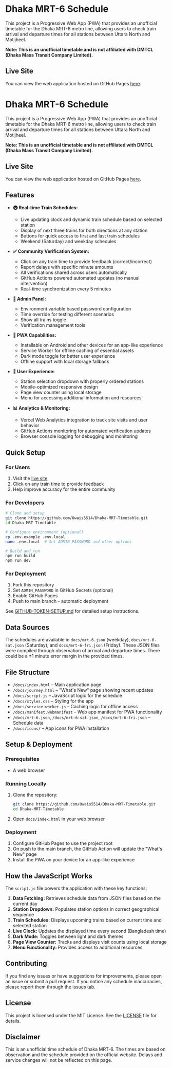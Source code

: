 # Dhaka MRT-6 Schedule

This project is a Progressive Web App (PWA) that provides an unofficial timetable for the Dhaka MRT-6 metro line, allowing users to check train arrival and departure times for all stations between Uttara North and Motijheel.

**Note: This is an unofficial timetable and is not affiliated with DMTCL (Dhaka Mass Transit Company Limited).**

## Live Site

You can view the web application hosted on GitHub Pages [here](https://owais5514.github.io/Dhaka-MRT-Timetable/).

# Dhaka MRT-6 Schedule

This project is a Progressive Web App (PWA) that provides an unofficial timetable for the Dhaka MRT-6 metro line, allowing users to check train arrival and departure times for all stations between Uttara North and Motijheel.

**Note: This is an unofficial timetable and is not affiliated with DMTCL (Dhaka Mass Transit Company Limited).**

## Live Site

You can view the web application hosted on GitHub Pages [here](https://owais5514.github.io/Dhaka-MRT-Timetable/).

## Features

- **🚇 Real-time Train Schedules:**
  - Live updating clock and dynamic train schedule based on selected station
  - Display of next three trains for both directions at any station
  - Buttons for quick access to first and last train schedules
  - Weekend (Saturday) and weekday schedules

- **✅ Community Verification System:**
  - Click on any train time to provide feedback (correct/incorrect)
  - Report delays with specific minute amounts
  - All verifications shared across users automatically
  - GitHub Actions powered automated updates (no manual intervention)
  - Real-time synchronization every 5 minutes

- **🔧 Admin Panel:**
  - Environment variable based password configuration
  - Time override for testing different scenarios
  - Show all trains toggle
  - Verification management tools

- **📱 PWA Capabilities:**
  - Installable on Android and other devices for an app-like experience
  - Service Worker for offline caching of essential assets
  - Dark mode toggle for better user experience
  - Offline support with local storage fallback

- **🎯 User Experience:**
  - Station selection dropdown with properly ordered stations
  - Mobile-optimized responsive design
  - Page view counter using local storage
  - Menu for accessing additional information and resources

- **📊 Analytics & Monitoring:**
  - Vercel Web Analytics integration to track site visits and user behavior
  - GitHub Actions monitoring for automated verification updates
  - Browser console logging for debugging and monitoring

## Quick Setup

### For Users
1. Visit the [live site](https://owais5514.github.io/Dhaka-MRT-Timetable/)
2. Click on any train time to provide feedback
3. Help improve accuracy for the entire community

### For Developers
```bash
# Clone and setup
git clone https://github.com/Owais5514/Dhaka-MRT-Timetable.git
cd Dhaka-MRT-Timetable

# Configure environment (optional)
cp .env.example .env.local
nano .env.local  # Set ADMIN_PASSWORD and other options

# Build and run
npm run build
npm run dev
```

### For Deployment
1. Fork this repository
2. Set `ADMIN_PASSWORD` in GitHub Secrets (optional)
3. Enable GitHub Pages
4. Push to main branch - automatic deployment

See [GITHUB-TOKEN-SETUP.md](GITHUB-TOKEN-SETUP.md) for detailed setup instructions.

## Data Sources

The schedules are available in `docs/mrt-6.json` (weekday), `docs/mrt-6-sat.json` (Saturday), and `docs/mrt-6-fri.json` (Friday). These JSON files were compiled through observation of arrival and departure times. There could be a ±1 minute error margin in the provided times.

## File Structure

- `/docs/index.html` – Main application page
- `/docs/journey.html` – "What's New" page showing recent updates
- `/docs/script.js` – JavaScript logic for the schedule
- `/docs/styles.css` – Styling for the app
- `/docs/service-worker.js` – Caching logic for offline access
- `/docs/manifest.webmanifest` – Web app manifest for PWA functionality
- `/docs/mrt-6.json`, `/docs/mrt-6-sat.json`, `/docs/mrt-6-fri.json` – Schedule data
- `/docs/icons/` – App icons for PWA installation

## Setup & Deployment

### Prerequisites
- A web browser

### Running Locally
1. Clone the repository:
   ```sh
   git clone https://github.com/Owais5514/Dhaka-MRT-Timetable.git
   cd Dhaka-MRT-Timetable
   ```
2. Open `docs/index.html` in your web browser

### Deployment
1. Configure GitHub Pages to use the project root
2. On push to the main branch, the GitHub Action will update the "What's New" page
3. Install the PWA on your device for an app-like experience

## How the JavaScript Works

The `script.js` file powers the application with these key functions:

1. **Data Fetching:** Retrieves schedule data from JSON files based on the current day
2. **Station Dropdown:** Populates station options in correct geographical sequence
3. **Train Schedules:** Displays upcoming trains based on current time and selected station
4. **Live Clock:** Updates the displayed time every second (Bangladesh time)
5. **Dark Mode:** Toggles between light and dark themes
6. **Page View Counter:** Tracks and displays visit counts using local storage
7. **Menu Functionality:** Provides access to additional resources

## Contributing

If you find any issues or have suggestions for improvements, please open an issue or submit a pull request. If you notice any schedule inaccuracies, please report them through the issues tab.

## License

This project is licensed under the MIT License. See the [LICENSE](LICENSE) file for details.

## Disclaimer

This is an unofficial time schedule of Dhaka MRT-6. The times are based on observation and the schedule provided on the official website. Delays and service changes will not be reflected on this page.
